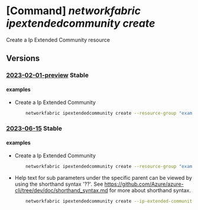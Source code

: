 # [Command] _networkfabric ipextendedcommunity create_

Create a Ip Extended Community resource

## Versions

### [2023-02-01-preview](/Resources/mgmt-plane/L3N1YnNjcmlwdGlvbnMve30vcmVzb3VyY2Vncm91cHMve30vcHJvdmlkZXJzL21pY3Jvc29mdC5tYW5hZ2VkbmV0d29ya2ZhYnJpYy9pcGV4dGVuZGVkY29tbXVuaXRpZXMve30=/2023-02-01-preview.xml) **Stable**

<!-- mgmt-plane /subscriptions/{}/resourcegroups/{}/providers/microsoft.managednetworkfabric/ipextendedcommunities/{} 2023-02-01-preview -->

#### examples

- Create a Ip Extended Community
    ```bash
        networkfabric ipextendedcommunity create --resource-group "example-rg" --location "westus3" --resource-name "example-ipextendedcommunity" --action "Deny" --route-targets "1024:219" "1001:200"
    ```

### [2023-06-15](/Resources/mgmt-plane/L3N1YnNjcmlwdGlvbnMve30vcmVzb3VyY2Vncm91cHMve30vcHJvdmlkZXJzL21pY3Jvc29mdC5tYW5hZ2VkbmV0d29ya2ZhYnJpYy9pcGV4dGVuZGVkY29tbXVuaXRpZXMve30=/2023-06-15.xml) **Stable**

<!-- mgmt-plane /subscriptions/{}/resourcegroups/{}/providers/microsoft.managednetworkfabric/ipextendedcommunities/{} 2023-06-15 -->

#### examples

- Create a Ip Extended Community
    ```bash
        networkfabric ipextendedcommunity create --resource-group "example-rg" --location "westus3" --resource-name "example-ipextendedcommunity" --ip-extended-community-rules "[{action:Permit,sequenceNumber:1234,routeTargets:['1024:219','1001:200']}]"
    ```

- Help text for sub parameters under the specific parent can be viewed by using the shorthand syntax '??'. See https://github.com/Azure/azure-cli/tree/dev/doc/shorthand_syntax.md for more about shorthand syntax.
    ```bash
        networkfabric ipextendedcommunity create --ip-extended-community-rules ??
    ```
